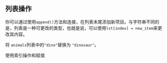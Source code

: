 ## 列表操作

你可以通过使用`append()`方法和连接，在列表末尾添加新项目。与字符串不同的是，列表是一种可更改的类型，也就是说，可以使用`lst[index] = new_item`来更改其内容。  
  
将 `animals`列表中的`"dino"`替换为 `"dinosaur"`。 
<div class='hint'>使用索引操作和赋值</div>
